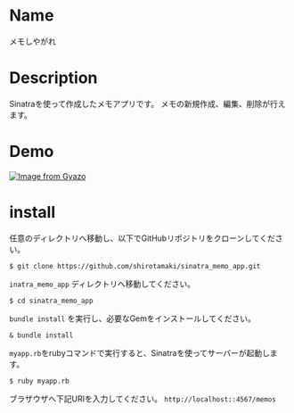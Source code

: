 # Name
メモしやがれ

# Description
Sinatraを使って作成したメモアプリです。
メモの新規作成、編集、削除が行えます。

# Demo
[![Image from Gyazo](https://i.gyazo.com/d903d20bde1430bfce5a6384c1518df0.gif)](https://gyazo.com/d903d20bde1430bfce5a6384c1518df0)

# install

任意のディレクトリへ移動し、以下でGitHubリポジトリをクローンしてください。
```bigquery
$ git clone https://github.com/shirotamaki/sinatra_memo_app.git
```

`inatra_memo_app` ディレクトリへ移動してください。
```bigquery
$ cd sinatra_memo_app
```

`bundle install` を実行し、必要なGemをインストールしてください。
```bigquery
& bundle install
```

`myapp.rb`をrubyコマンドで実行すると、Sinatraを使ってサーバーが起動します。
```bigquery
$ ruby myapp.rb
```

ブラザウザへ下記URIを入力してください。
`http://localhost::4567/memos`
